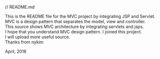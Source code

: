// README.md

This is the README file for the MVC project by integrating JSP and Servlet.  
MVC is a design pattern that separates the model, view and controller.  
This source shows MVC architecture by integrating servlets and jsps.    
I hope that you understand MVC design pattern.
I joined this project.  
I will upload more useful source.  
Thanks from nykim  

April, 2016
